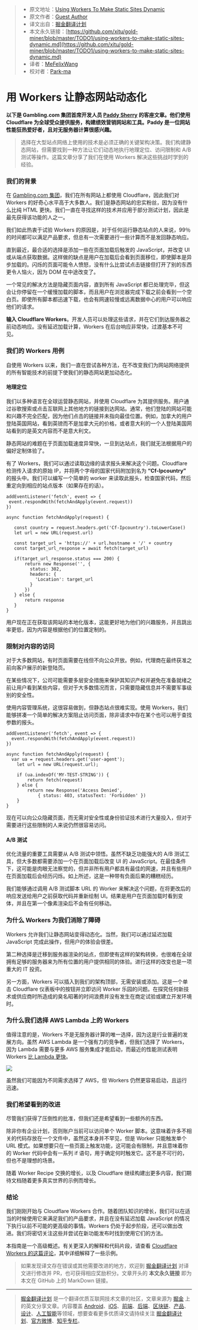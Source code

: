 > * 原文地址：[Using Workers To Make Static Sites Dynamic](https://blog.cloudflare.com/using-workers-to-make-static-sites-dynamic/)
> * 原文作者：[Guest Author](https://blog.cloudflare.com/author/guest-author/)
> * 译文出自：[掘金翻译计划](https://github.com/xitu/gold-miner)
> * 本文永久链接：[https://github.com/xitu/gold-miner/blob/master/TODO1/using-workers-to-make-static-sites-dynamic.md](https://github.com/xitu/gold-miner/blob/master/TODO1/using-workers-to-make-static-sites-dynamic.md)
> * 译者：[MeFelixWang](https://github.com/MeFelixWang)
> * 校对者：[Park-ma](https://github.com/Park-ma)

# 用 Workers 让静态网站动态化

**以下是 Gambling.com 集团首席开发人员 [Paddy Sherry](https://www.linkedin.com/in/paddy-sherry-a7420a47/) 的客座文章。他们使用 Cloudflare 为全球受众提供服务，构建绩效营销网站和工具。Paddy 是一位网站性能狂热爱好者，且对无服务器计算很感兴趣。**

> 选择在大型站点网络上使用的技术是必须正确的关键架构决策。我们构建静态网站，但需要找到一种方法让它们动态地执行地理定位、访问限制和 A/B 测试等操作。这篇文章分享了我们在使用 Workers 解决这些挑战时学到的经验。

### 我们的背景

在 [Gambling.com 集团](https://www.gambling.com/corporate)，我们在所有网站上都使用 Cloudflare，因此我们对 Workers 的好奇心水平高于大多数人。我们是静态网站的忠实粉丝，因为没有什么比纯 HTML 更快。我们一直在寻找这样的技术并应用于部分测试计划，因此是最先获得该功能的人之一。

我们如此热衷于试验 Workers 的原因是，对于任何运行静态站点的人来说，99％ 的时间都可以满足产品要求，但总有一次需要进行一些计算而不是发回静态响应。

直到最近，最合适的选择是添加一些在页面加载后触发的 JavaScript，并改变 UI 或从端点获取数据。这样做的缺点是用户在加载后会看到页面移位，即使脚本是异步加载的。闪烁的页面可能令人愤怒，没有什么比尝试点击链接但打开了别的东西更令人恼火，因为 DOM 在中途改变了。

一个常见的解决方法是隐藏页面内容，直到所有 JavaScript 都已处理完毕，但这会让你停留在一个缓慢加载的脚本，而且用户在浏览器完成下载之前会看到一个空白页。即使所有脚本都迅速下载，也会有网速较慢或远离数据中心的用户可以响应他们的请求。

**输入 Cloudflare Workers**。开发人员可以处理这些请求，并在它们到达服务器之前动态响应。没有延迟加载计算，Workers 在后台响应非常快，过渡基本不可见。

### 我们的 Workers 用例

自使用 Workers 以来，我们一直在尝试各种方法，在不改变我们为网站网络提供的所有智能技术的前提下使我们的静态网站更加动态化。

#### 地理定位

我们以多种语言在全球运营静态网站，并使用 Cloudflare 为其提供服务。用户通过谷歌搜索或点击互联网上其他地方的链接到达网站。通常，他们登陆的网站可能和兴趣不完全匹配，因为他们点击的链接并未指向最佳位置。例如，加拿大的用户登陆英国网站，看到英镑而不是加拿大元的价格，或者意大利的一个人登陆美国网站看到的是英文内容而不是意大利文。

静态网站的难题在于页面加载速度异常快，一旦到达站点，我们就无法根据用户的偏好定制体验了。

有了 Workers，我们可以通过读取边缘的请求报头来解决这个问题。Cloudflare 检测传入请求的原始 IP，并将两个字母的国家代码附加到名为 **“Cf-Ipcountry”** 的报头中。我们可以编写一个简单的 worker 来读取此报头，检查国家代码，然后重定向到相应的站点版本（如果存在的话）。

```
addEventListener('fetch', event => {
 event.respondWith(fetchAndApply(event.request))
})

async function fetchAndApply(request) {

   const country = request.headers.get('Cf-Ipcountry').toLowerCase() 
   let url = new URL(request.url)

   const target_url = 'https://' + url.hostname + '/' + country
   const target_url_response = await fetch(target_url)

   if(target_url_response.status === 200) {
       return new Response('', {
         status: 302,
         headers: {
           'Location': target_url
         }
       })     
   } else {
       return response
   }
}
```

用户现在正在获取该网站的本地化版本，这能更好地为他们的兴趣服务，并且跳出率更低，因为内容是根据他们的位置定制的。

### 限制对内容的访问

对于大多数网站，有时页面需要在线但不向公众开放。例如，代理商在最终获准之前向客户展示的新登陆页。

在某些情况下，公司可能需要多层安全措施来保护其知识产权并避免在准备就绪之前让用户看到某些内容，但对于大多数情况而言，只需要隐藏信息并不需要军事级别的安全性。

使用内容管理系统，这很容易做到，但静态站点很难实现。使用 Workers，我们能够拼凑一个简单的解决方案阻止访问页面，除非请求中存在某个也可以用于查找参数的报头。

```
addEventListener('fetch', event => {
  event.respondWith(fetchAndApply(event.request))
})

async function fetchAndApply(request) {  
  var ua = request.headers.get('user-agent');
    let url = new URL(request.url);

    if (ua.indexOf('MY-TEST-STRING')) {
        return fetch(request)
    } else {
        return new Response('Access Denied',
            { status: 403, statusText: 'Forbidden' })
    }
}
```

现在可以向公众隐藏页面，而无需对安全性或身份验证技术进行大量投入，但对于需要进行这些限制的人来说仍然很容易访问。

#### A/B 测试

优化流量的重要工具需要从 A/B 测试中领悟。虽然不缺乏功能强大的 A/B 测试工具，但大多数都需要添加一个在页面加载后改变 UI 的 JavaScript。在最佳条件下，这可能是肉眼无法察觉的，但并非所有用户都具有最佳的网速，并且有些用户在页面加载后会经历闪烁。如上所述，这是一种带有负面后果的糟糕经历。

我们能够通过调用 A/B 测试脚本 URL 的 Worker 来解决这个问题，在将更改后的响应发送给用户之前获取代码并重新绘制 UI。结果是用户在页面加载时看到变体，并且在第一个像素渲染后不会有任何移动。

### 为什么 Workers 为我们消除了障碍

Workers 允许我们让静态网站变得动态化。当然，我们可以通过延迟加载 JavaScript 完成此操作，但用户的体验会很差。

第二种选择是迁移到服务器渲染的站点，但即使有这样的架构转换，也很难在全球拥有足够的服务器来为所有位置的用户提供相同的体验。进行这样的改变也是一项重大的 IT 投资。

另一方面，Workers 可以插入到我们的架构顶部，无需安装或添加。这是一个单击 Cloudflare 仪表板中的按钮并立即访问 Worker 乐园的问题。在探究任何新技术或供应商时所造成的臭名昭著的时间浪费并没有发生在商定试验或建立开发环境时。

### 为什么我们选择 AWS Lambda 上的 Workers

值得注意的是，Workers 不是无服务器计算的唯一选择，因为这是行业普遍的发展方向。虽然 AWS Lambda 是一个强有力的竞争者，但我们选择了 Workers，因为 Lambda 需要与更多 AWS 服务集成才能启动，而最近的性能测试表明 Workers [比 Lambda 更快](https://blog.cloudflare.com/serverless-performance-comparison-workers-lambda/)。

![](https://blog.cloudflare.com/content/images/2018/08/Screen-Shot-2018-08-15-at-12.15.55-PM-1-1.png)

虽然我们可能因为不同需求选择了 AWS，但 Workers 仍然更容易启动，且运行迅速。

### 我们希望看到的改进

尽管我们获得了压倒性的批准，但我们还是希望看到一些额外的东西。

除非你有企业计划，否则账户当前可以访问单个 Worker 脚本。这意味着许多不相关的代码存放在一个文件中，虽然这本身并不罕见，但是 Worker 只能触发单个 URL 模式。如果想要只在一些页面上触发功能，这可能会有限制，并且意味着你的 Worker 代码中会有一系列 if 语句，用于确定何时触发它。这不是不可行的，但也不是理想的场景。

随着 Worker Recipe 交换的增长，以及 Cloudflare 继续构建出更多内容，我们期待文档随着更多真实世界的示例而增长。

### 结论

我们刚刚开始与 Cloudflare Workers 合作。随着团队知识的增长，我们可以在适当的时候使用它来满足我们的产品要求，并且在没有延迟加载 JavaScript 的情况下执行以前不可能的更高级的事情。Workers 仍处于起步阶段，还可以做出改进。我们将密切关注这些并尝试在新功能发布时找到使用它们的方法。

本指南是一个高级概述。有关更深入的解释和代码片段，请查看 [Cloudflare Workers 的这篇评论](https://leaderinternet.com/blog/cloudflare-workers-review)，其中详细解释了一些示例。

> 如果发现译文存在错误或其他需要改进的地方，欢迎到 [掘金翻译计划](https://github.com/xitu/gold-miner) 对译文进行修改并 PR，也可获得相应奖励积分。文章开头的 **本文永久链接** 即为本文在 GitHub 上的 MarkDown 链接。


---

> [掘金翻译计划](https://github.com/xitu/gold-miner) 是一个翻译优质互联网技术文章的社区，文章来源为 [掘金](https://juejin.im) 上的英文分享文章。内容覆盖 [Android](https://github.com/xitu/gold-miner#android)、[iOS](https://github.com/xitu/gold-miner#ios)、[前端](https://github.com/xitu/gold-miner#前端)、[后端](https://github.com/xitu/gold-miner#后端)、[区块链](https://github.com/xitu/gold-miner#区块链)、[产品](https://github.com/xitu/gold-miner#产品)、[设计](https://github.com/xitu/gold-miner#设计)、[人工智能](https://github.com/xitu/gold-miner#人工智能)等领域，想要查看更多优质译文请持续关注 [掘金翻译计划](https://github.com/xitu/gold-miner)、[官方微博](http://weibo.com/juejinfanyi)、[知乎专栏](https://zhuanlan.zhihu.com/juejinfanyi)。
